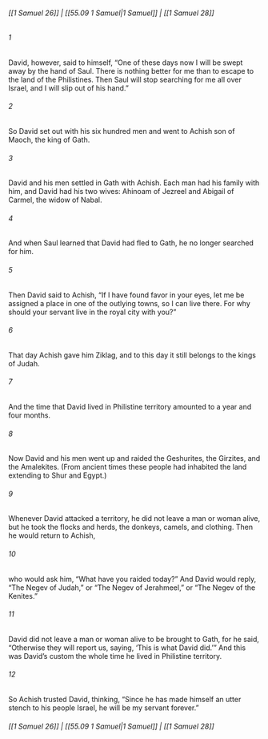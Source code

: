
###### [[1 Samuel 26]] | [[55.09 1 Samuel|1 Samuel]] | [[1 Samuel 28]]

###### 1
David, however, said to himself, “One of these days now I will be swept away by the hand of Saul. There is nothing better for me than to escape to the land of the Philistines. Then Saul will stop searching for me all over Israel, and I will slip out of his hand.”
###### 2
So David set out with his six hundred men and went to Achish son of Maoch, the king of Gath.
###### 3
David and his men settled in Gath with Achish. Each man had his family with him, and David had his two wives: Ahinoam of Jezreel and Abigail of Carmel, the widow of Nabal.
###### 4
And when Saul learned that David had fled to Gath, he no longer searched for him.
###### 5
Then David said to Achish, “If I have found favor in your eyes, let me be assigned a place in one of the outlying towns, so I can live there. For why should your servant live in the royal city with you?”
###### 6
That day Achish gave him Ziklag, and to this day it still belongs to the kings of Judah.
###### 7
And the time that David lived in Philistine territory amounted to a year and four months.
###### 8
Now David and his men went up and raided the Geshurites, the Girzites, and the Amalekites. (From ancient times these people had inhabited the land extending to Shur and Egypt.)
###### 9
Whenever David attacked a territory, he did not leave a man or woman alive, but he took the flocks and herds, the donkeys, camels, and clothing. Then he would return to Achish,
###### 10
who would ask him, “What have you raided today?” And David would reply, “The Negev of Judah,” or “The Negev of Jerahmeel,” or “The Negev of the Kenites.”
###### 11
David did not leave a man or woman alive to be brought to Gath, for he said, “Otherwise they will report us, saying, ‘This is what David did.’” And this was David’s custom the whole time he lived in Philistine territory.
###### 12
So Achish trusted David, thinking, “Since he has made himself an utter stench to his people Israel, he will be my servant forever.”

###### [[1 Samuel 26]] | [[55.09 1 Samuel|1 Samuel]] | [[1 Samuel 28]]
